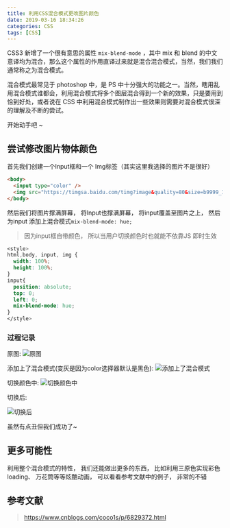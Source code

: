 ```yaml
---
title: 利用CSS混合模式更改图片颜色
date: 2019-03-16 18:34:26
categories: CSS
tags: [CSS]
---
```

<script type="text/javascript" src="/js/src/bai.js"></script>


CSS3 新增了一个很有意思的属性 `mix-blend-mode` ，其中 mix 和 blend 的中文意译均为混合，那么这个属性的作用直译过来就是混合混合模式，当然，我们我们通常称之为混合模式。

混合模式最常见于 photoshop 中，是 PS 中十分强大的功能之一。当然，瞎用乱用混合模式谁都会，利用混合模式将多个图层混合得到一个新的效果，只是要用到恰到好处，或者说在 CSS 中利用混合模式制作出一些效果则需要对混合模式很深的理解及不断的尝试。



开始动手吧 ~

## 尝试修改图片物体颜色

首先我们创建一个Input框和一个 Img标签（其实这里我选择的图片不是很好）
```HTML
<body>
  <input type="color" />
  <img src="https://timgsa.baidu.com/timg?image&quality=80&size=b9999_10000&sec=1553336864&di=2f41edc8eedbf09fb1d106545acaed5f&imgtype=jpg&er=1&src=http%3A%2F%2Fpic44.nipic.com%2F20140723%2F19276212_171901262000_2.jpg" alt="">
</body>
```

然后我们将图片撑满屏幕， 将Input也撑满屏幕， 将input覆盖至图片之上， 然后为input 添加上混合模式`mix-blend-mode: hue;` 
> 因为input框自带颜色， 所以当用户切换颜色时也就能不依靠JS 即时生效


```CSS
<style>
html,body, input, img {
  width: 100%;
  height: 100%;
}
input{ 
  position: absolute;
  top: 0;
  left: 0;
  mix-blend-mode: hue;
}
</style>
```


### 过程记录
原图:
![原图](http://img.nixiaolei.com/2019-03-16-18-43-09.png)

添加上了混合模式(变灰是因为color选择器默认是黑色):
![添加上了混合模式](http://img.nixiaolei.com/2019-03-16-18-44-01.png)

切换颜色中:
![切换颜色中](http://img.nixiaolei.com/2019-03-16-18-45-53.png)

切换后: 

![切换后](http://img.nixiaolei.com/2019-03-16-18-46-30.png)

虽然有点丑但我们成功了~


## 更多可能性

利用整个混合模式的特性， 我们还能做出更多的东西， 比如利用三原色实现彩色loading、 万花筒等等炫酷动画， 可以看看参考文献中的例子， 非常的不错


## 参考文献
> https://www.cnblogs.com/coco1s/p/6829372.html